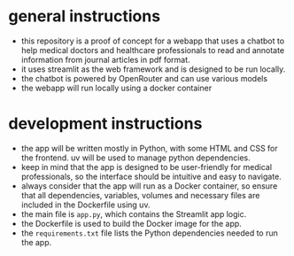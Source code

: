 # general instructions
- this repository is a proof of concept for a webapp that uses a chatbot to help medical doctors and healthcare professionals to read and annotate information from journal articles in pdf format.
- it uses streamlit as the web framework and is designed to be run locally.
- the chatbot is powered by OpenRouter and can use various models
- the webapp will run locally using a docker container

# development instructions
- the app will be written mostly in Python, with some HTML and CSS for the frontend. uv will be used to manage python dependencies.
- keep in mind that the app is designed to be user-friendly for medical professionals, so the interface should be intuitive and easy to navigate.
- always consider that the app will run as a Docker container, so ensure that all dependencies, variables, volumes and necessary files are included in the Dockerfile using uv.
- the main file is `app.py`, which contains the Streamlit app logic.
- the Dockerfile is used to build the Docker image for the app.
- the `requirements.txt` file lists the Python dependencies needed to run the app.

